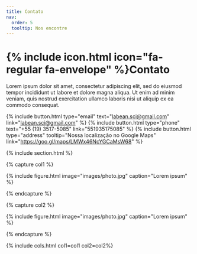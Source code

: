 ```yaml
---
title: Contato
nav:
  order: 5
  tooltip: Nos encontre
---
```


# {% include icon.html icon="fa-regular fa-envelope" %}Contato

Lorem ipsum dolor sit amet, consectetur adipiscing elit, sed do eiusmod tempor
incididunt ut labore et dolore magna aliqua. Ut enim ad minim veniam, quis
nostrud exercitation ullamco laboris nisi ut aliquip ex ea commodo consequat.

{%
  include button.html
  type="email"
  text="labean.sci@gmail.com"
  link="labean.sci@gmail.com"
%}
{%
  include button.html
  type="phone"
  text="+55 (19) 3517-5085"
  link="551935175085"
%}
{%
  include button.html
  type="address"
  tooltip="Nossa localização no Google Maps"
  link="https://goo.gl/maps/LMWx46NcYGCaMsW68"
%}

{% include section.html %}

{% capture col1 %}

{%
  include figure.html
  image="images/photo.jpg"
  caption="Lorem ipsum"
%}

{% endcapture %}

{% capture col2 %}

{%
  include figure.html
  image="images/photo.jpg"
  caption="Lorem ipsum"
%}

{% endcapture %}


{% include cols.html col1=col1 col2=col2%}
